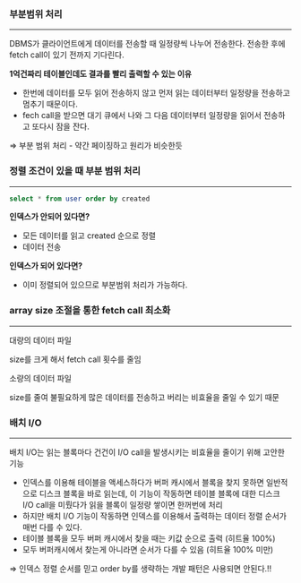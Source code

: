 ### 부분범위 처리

---

DBMS가 클라이언트에게 데이터를 전송할 때 일정량씩 나누어 전송한다.
전송한 후에 fetch call이 있기 전까지 기다린다.

**1억건짜리 테이블인데도 결과를 빨리 출력할 수 있는 이유**

- 한번에 데이터를 모두 읽어 전송하지 않고 먼저 읽는 데이터부터 일정량을 전송하고 멈추기 때문이다.
- fech call을 받으면 대기 큐에서 나와 그 다음 데이터부터 일정량을 읽어서 전송하고 또다시 잠을 잔다.

⇒ 부분 범위 처리 - 약간 페이징하고 원리가 비슷한듯

### 정렬 조건이 있을 때 부분 범위 처리

---

```sql
select * from user order by created
```

**인덱스가 안되어 있다면?**

- 모든 데이터를 읽고 created 순으로 정렬
- 데이터 전송

**인덱스가 되어 있다면?**

- 이미 정렬되어 있으므로 부분범위 처리가 가능하다.

### array size 조절을 통한 fetch call 최소화

---

대량의 데이터 파일

size를 크게 해서 fetch call 횟수를 줄임

소량의 데이터 파일

size를 줄여 불필요하게 많은 데이터를 전송하고 버리는 비효율을 줄일 수 있기 때문

### 배치 I/O

---

배치 I/O는 읽는 블록마다 건건이 I/O call을 발생시키는 비효율을 줄이기 위해 고안한 기능

- 인덱스를 이용해 테이블을 액세스하다가 버퍼 캐시에서 블록을 찾지 못하면 일반적으로 디스크 블록을 바로 읽는데, 이 기능이 작동하면 테이블 블록에 대한 디스크 I/O call을 미뤘다가 읽을 블록이 일정량 쌓이면 한꺼번에 처리
- 하지만 배치 I/O 기능이 작동하면 인덱스를 이용해서 출력하는 데이터 정렬 순서가 매번 다를 수 있다.
- 테이블 블록을 모두 버퍼 캐시에서 찾을 때는 키값 순으로 출력 (히트율 100%)
- 모두 버퍼캐시에서 찾는게 아니라면 순서가 다를 수 있음 (히트율 100% 미만)

⇒ 인덱스 정렬 순서를 믿고 order by를 생략하는 개발 패턴은 사용되면 안된다.!!